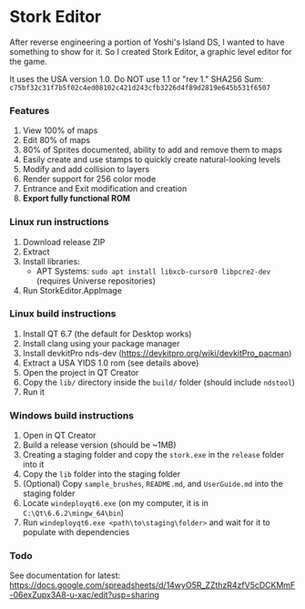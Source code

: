 # Stork Editor

After reverse engineering a portion of Yoshi's Island DS, I wanted to have something to show for it. So I created Stork Editor, a graphic level editor for the game.

It uses the USA version 1.0. Do NOT use 1.1 or "rev 1." SHA256 Sum: `c75bf32c31f7b5f02c4ed08102c421d243cfb3226d4f89d2819e645b531f6507`

### Features
1. View 100% of maps
2. Edit 80% of maps
3. 80% of Sprites documented, ability to add and remove them to maps
4. Easily create and use stamps to quickly create natural-looking levels
5. Modify and add collision to layers
6. Render support for 256 color mode
7. Entrance and Exit modification and creation
8. **Export fully functional ROM**

### Linux run instructions
1. Download release ZIP
2. Extract
3. Install libraries:
	- APT Systems: `sudo apt install libxcb-cursor0 libpcre2-dev` (requires Universe repositories)
4. Run StorkEditor.AppImage

### Linux build instructions
1. Install QT 6.7 (the default for Desktop works)
2. Install clang using your package manager
3. Install devkitPro nds-dev (https://devkitpro.org/wiki/devkitPro_pacman)
4. Extract a USA YIDS 1.0 rom (see details above)
5. Open the project in QT Creator
7. Copy the `lib/` directory inside the `build/` folder (should include `ndstool`)
8. Run it

### Windows build instructions
1. Open in QT Creator
2. Build a release version (should be ~1MB)
3. Creating a staging folder and copy the `stork.exe` in the `release` folder into it
4. Copy the `lib` folder into the staging folder
5. (Optional) Copy `sample_brushes`, `README.md`, and `UserGuide.md` into the staging folder
6. Locate `windeployqt6.exe` (on my computer, it is in `C:\Qt\6.6.2\mingw_64\bin`)
7. Run `windeployqt6.exe <path\to\staging\folder>` and wait for it to populate with dependencies

### Todo
See documentation for latest: https://docs.google.com/spreadsheets/d/14wyO5R_ZZthzR4zfV5cDCKMmF-06exZupx3A8-u-xac/edit?usp=sharing

